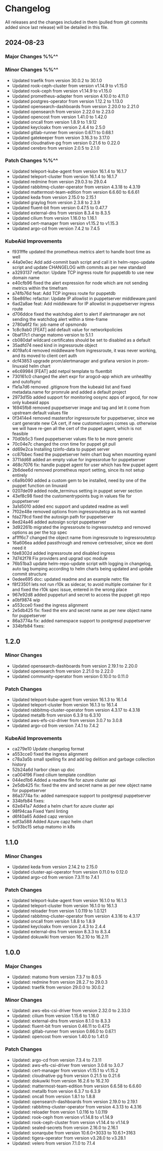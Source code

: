 # Changelog
All releases and the changes included in them (pulled from git commits added since last release) will be detailed in this file.

## 2024-08-23
### Major Changes %%^^

### Minor Changes %%^^
- Updated traefik from version 30.0.2 to 30.1.0
- Updated rook-ceph-cluster from version v1.14.9 to v1.15.0
- Updated rook-ceph from version v1.14.9 to v1.15.0
- Updated prometheus-adapter from version 4.10.0 to 4.11.0
- Updated postgres-operator from version 1.12.2 to 1.13.0
- Updated opensearch-dashboards from version 2.20.0 to 2.21.0
- Updated opensearch from version 2.22.0 to 2.23.0
- Updated opencost from version 1.41.0 to 1.42.0
- Updated oncall from version 1.8.9 to 1.9.12
- Updated keycloakx from version 2.4.4 to 2.5.0
- Updated gitlab-runner from version 0.67.1 to 0.68.1
- Updated gatekeeper from version 3.16.3 to 3.17.0
- Updated cloudnative-pg from version 0.21.6 to 0.22.0
- Updated cerebro from version 2.0.5 to 2.1.0

### Patch Changes %%^^
- Updated teleport-kube-agent from version 16.1.4 to 16.1.7
- Updated teleport-cluster from version 16.1.4 to 16.1.7
- Updated redmine from version 29.0.3 to 29.0.4
- Updated rabbitmq-cluster-operator from version 4.3.18 to 4.3.19
- Updated mattermost-team-edition from version 6.6.60 to 6.6.61
- Updated keda from version 2.15.0 to 2.15.1
- Updated graylog from version 2.3.8 to 2.3.9
- Updated fluent-bit from version 0.47.5 to 0.47.7
- Updated external-dns from version 8.3.4 to 8.3.5
- Updated cilium from version 1.16.0 to 1.16.1
- Updated cert-manager from version v1.15.2 to v1.15.3
- Updated argo-cd from version 7.4.2 to 7.4.5

### KubeAid Improvements
- f931fffe updated the prometheus metrics alert to handle boot time as well
- 44a0e0ec Add add-commit bash script and call it in helm-repo-update script and update CHANGELOG with commits as per new standard
- a3293137 refactor: Update TCP ingress route for puppetdb to use new domain name
- e40cfb96 fixed the alert expression for node which are not sending metrics within the timefram
- a74fb76d feat: Add TCP ingress route for puppetdb
- 5be86fec refactor: Update IP allowlist in puppetserver middleware.yaml
- 6ad2a8ae feat: Add middleware for IP allowlist in puppetserver ingress route
- d706ddce fixed the watchdog alert to alert if alertmanager are not sending the watchdog alert within a time-frame
- 2780a6f2 fix: job name of opsmondo
- 1c8c9ab0 [FEAT] add default value for networkpolicies
- 0baf17c1 change matomo version to 5.1.1
- cb080daf wildcard certificates should be set to disabled as a default
- 35adfd74 need kind in ingressroute object
- 4019afc4 removed middleware from ingressroute, it was never working, and its moved to client cert auth
- dcf43853 upgrade prom/alertmanager and grafana version in prom-linuxaid helm chart
- e6c69984 [FEAT] add netpol template to fluentbit
- 730161c0 changed the alert expr for arogcd-app which are unhealthy and outofsync
- f1e1a7d6 removed .gitignore from the kubeaid list and fixed metadata.name for promrule and added a default project
- 2973d15b added support for monitoring oosync apps of argocd, for now only kubeaid apps
- 16945fb8 removed puppetserver image and tag and let it come from upstream default values file
- 0f3414e4 removed mastersfor ingressroute for puppetserver, since we cant generate new CA cert, if new customer/users comes up. otherwise we will have re-gen all the cert of the puppet agent, which is not feasible
- 70d0b5c3 fixed puppetserver values file to be more generic
- 70c04e7c changed the cron time for puppet git pull
- dd69e2ca Installing tzinfo-data to puppet server
- cc87bbec fixed the puppetserver helm chart bug when mounting eyaml
- 3711dd68 added an empty value for ingressrotue for puppetserver
- 468c7076 fix: handle puppet agent for user which has few puppet agent
- 2b6dee6d removed prometheus report setting, since its not setup entirely
- c6a9b090 added a custom gem to be installed, need by one of the puppet function on linuxaid
- 0207de09 added node_terminus setting in puppet server section
- 43ef8c98 fixed the customentrypoints bug in values file for puppetserver
- 3a1d5010 added enc support and updated readme as well
- 7f02e48e removed options from ingressroutetcp as its not wanted
- fda279cd fixed the autosign path for puppetserver
- 8ed24a46 added autosign script puppetserver
- 3d92261b migrated the ingressroute to ingressroutetcp and removed options as per the tcp spec
- af1ff6c7 changed the object name from ingressroute to ingressroutetcp
- 16a606ea added passthrough and remove certresolver, since we dont need it
- fde8302d added ingressroute and disabled ingress
- 7d742f78 Fix providers and upgrad vpc module
- 76b51ba3 update helm-repo-update script with logging in changelog, auto tag bumping according to helm charts being updated and update commit structure
- 0edee695 doc: updated readme and an example netrc file
- f8f23501 lets not run r10k as sidecar, to avoid multiple container for it and fixed the r10k spec issue, entered in the wrong place
- 967e92d8 added puppeturl and secret to access the puppet git repo
- a0bf9874 wip
- a553cce0 fixed the ingress alignment
- 2e5db425 fix: fixed the env and secret name as per new object name for puppetserver
- 86a3774a fix: added namespace support to postgresql puppetserver
- 334bfb84 fixes:

## 1.2.0
### Minor Changes
- Updated opensearch-dashboards from version 2.19.1 to 2.20.0
- Updated opensearch from version 2.21.0 to 2.22.0
- Updated community-operator from version 0.10.0 to 0.11.0

### Patch Changes
- Updated teleport-kube-agent from version 16.1.3 to 16.1.4
- Updated teleport-cluster from version 16.1.3 to 16.1.4
- Updated rabbitmq-cluster-operator from version 4.3.17 to 4.3.18
- Updated metallb from version 6.3.9 to 6.3.10
- Updated aws-efs-csi-driver from version 3.0.7 to 3.0.8
- Updated argo-cd from version 7.4.1 to 7.4.2

### KubeAid Improvements
- ca279e10 Update changelog format
- a553cce0 fixed the ingress alignment
- c78a3a5b small spelling fix and add log delition and garbage collection history
- 52b24a6d harbor clean up doc
- ca004f96 Fixed cilium template condition
- 044ed1b6 Added a readme file for azure cluster api
- 2e5db425 fix: fixed the env and secret name as per new object name for puppetserver
- 86a3774a fix: added namespace support to postgresql puppetserver
- 334bfb84 fixes:
- 62e841a7 Added a helm chart for azure cluster api
- 98f94caa Fixed Yaml linting
- d6f40a65 Added capz version
- edf3a588 Added Azure capz helm chart
- 5c93bc15 setup matomo in k8s

## 1.1.0
### Minor Changes
- Updated keda from version 2.14.2 to 2.15.0
- Updated cluster-api-operator from version 0.11.0 to 0.12.0
- Updated argo-cd from version 7.3.11 to 7.4.1

### Patch Changes
- Updated teleport-kube-agent from version 16.1.0 to 16.1.3
- Updated teleport-cluster from version 16.1.0 to 16.1.3
- Updated reloader from version 1.0.119 to 1.0.121
- Updated rabbitmq-cluster-operator from version 4.3.16 to 4.3.17
- Updated oncall from version 1.8.8 to 1.8.9
- Updated keycloakx from version 2.4.3 to 2.4.4
- Updated external-dns from version 8.3.3 to 8.3.4
- Updated dokuwiki from version 16.2.10 to 16.2.11

## 1.0.0
### Major Changes
- Updated: matomo from version 7.3.7 to 8.0.5
- Updated: redmine from version 28.2.7 to 29.0.3
- Updated: traefik from version 29.0.0 to 30.0.2

### Minor Changes
- Updated: aws-ebs-csi-driver from version 2.32.0 to 2.33.0
- Updated: cilium from version 1.15.6 to 1.16.0
- Updated: external-dns from version 8.1.0 to 8.3.3
- Updated: fluent-bit from version 0.46.11 to 0.47.5
- Updated: gitlab-runner from version 0.66.0 to 0.67.1
- Updated: opencost from version 1.40.0 to 1.41.0

### Patch Changes
- Updated: argo-cd from version 7.3.4 to 7.3.11
- Updated: aws-efs-csi-driver from version 3.0.6 to 3.0.7
- Updated: cert-manager from version v1.15.1 to v1.15.2
- Updated: cloudnative-pg from version 0.21.5 to 0.21.6
- Updated: dokuwiki from version 16.2.6 to 16.2.10
- Updated: mattermost-team-edition from version 6.6.58 to 6.6.60
- Updated: metallb from version 6.3.7 to 6.3.9
- Updated: oncall from version 1.8.1 to 1.8.8
- Updated: opensearch-dashboards from version 2.19.0 to 2.19.1
- Updated: rabbitmq-cluster-operator from version 4.3.13 to 4.3.16
- Updated: reloader from version 1.0.116 to 1.0.119
- Updated: rook-ceph from version v1.14.8 to v1.14.9
- Updated: rook-ceph-cluster from version v1.14.4 to v1.14.9
- Updated: sealed-secrets from version 2.16.0 to 2.16.1
- Updated: sonarqube from version 10.6.0+3033 to 10.6.1+3163
- Updated: tigera-operator from version v3.28.0 to v3.28.1
- Updated: velero from version 7.1.0 to 7.1.4
